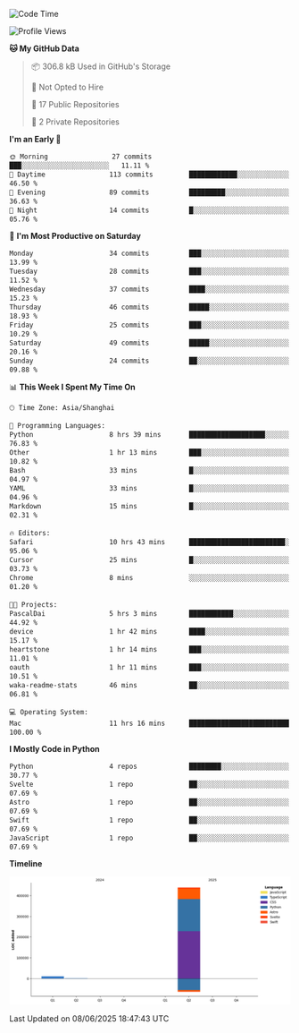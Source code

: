 <!--
**PascalDai/PascalDai** is a ✨ _special_ ✨ repository because its `README.md` (this file) appears on your GitHub profile.

Here are some ideas to get you started:

- 🔭 I’m currently working on ...
- 🌱 I’m currently learning ...
- 👯 I’m looking to collaborate on ...
- 🤔 I’m looking for help with ...
- 💬 Ask me about ...
- 📫 How to reach me: ...
- 😄 Pronouns: ...
- ⚡ Fun fact: ...
-->

<!--START_SECTION:waka-->
![Code Time](http://img.shields.io/badge/Code%20Time-1%2C165%20hrs%2057%20mins-blue)

![Profile Views](http://img.shields.io/badge/Profile%20Views-80-blue)

**🐱 My GitHub Data** 

> 📦 306.8 kB Used in GitHub's Storage 
 > 
> 🚫 Not Opted to Hire
 > 
> 📜 17 Public Repositories 
 > 
> 🔑 2 Private Repositories 
 > 
**I'm an Early 🐤** 

```text
🌞 Morning                27 commits          ███░░░░░░░░░░░░░░░░░░░░░░   11.11 % 
🌆 Daytime                113 commits         ████████████░░░░░░░░░░░░░   46.50 % 
🌃 Evening                89 commits          █████████░░░░░░░░░░░░░░░░   36.63 % 
🌙 Night                  14 commits          █░░░░░░░░░░░░░░░░░░░░░░░░   05.76 % 
```
📅 **I'm Most Productive on Saturday** 

```text
Monday                   34 commits          ███░░░░░░░░░░░░░░░░░░░░░░   13.99 % 
Tuesday                  28 commits          ███░░░░░░░░░░░░░░░░░░░░░░   11.52 % 
Wednesday                37 commits          ████░░░░░░░░░░░░░░░░░░░░░   15.23 % 
Thursday                 46 commits          █████░░░░░░░░░░░░░░░░░░░░   18.93 % 
Friday                   25 commits          ███░░░░░░░░░░░░░░░░░░░░░░   10.29 % 
Saturday                 49 commits          █████░░░░░░░░░░░░░░░░░░░░   20.16 % 
Sunday                   24 commits          ██░░░░░░░░░░░░░░░░░░░░░░░   09.88 % 
```


📊 **This Week I Spent My Time On** 

```text
🕑︎ Time Zone: Asia/Shanghai

💬 Programming Languages: 
Python                   8 hrs 39 mins       ███████████████████░░░░░░   76.83 % 
Other                    1 hr 13 mins        ███░░░░░░░░░░░░░░░░░░░░░░   10.82 % 
Bash                     33 mins             █░░░░░░░░░░░░░░░░░░░░░░░░   04.97 % 
YAML                     33 mins             █░░░░░░░░░░░░░░░░░░░░░░░░   04.96 % 
Markdown                 15 mins             █░░░░░░░░░░░░░░░░░░░░░░░░   02.31 % 

🔥 Editors: 
Safari                   10 hrs 43 mins      ████████████████████████░   95.06 % 
Cursor                   25 mins             █░░░░░░░░░░░░░░░░░░░░░░░░   03.73 % 
Chrome                   8 mins              ░░░░░░░░░░░░░░░░░░░░░░░░░   01.20 % 

🐱‍💻 Projects: 
PascalDai                5 hrs 3 mins        ███████████░░░░░░░░░░░░░░   44.92 % 
device                   1 hr 42 mins        ████░░░░░░░░░░░░░░░░░░░░░   15.17 % 
heartstone               1 hr 14 mins        ███░░░░░░░░░░░░░░░░░░░░░░   11.01 % 
oauth                    1 hr 11 mins        ███░░░░░░░░░░░░░░░░░░░░░░   10.51 % 
waka-readme-stats        46 mins             ██░░░░░░░░░░░░░░░░░░░░░░░   06.81 % 

💻 Operating System: 
Mac                      11 hrs 16 mins      █████████████████████████   100.00 % 
```

**I Mostly Code in Python** 

```text
Python                   4 repos             ████████░░░░░░░░░░░░░░░░░   30.77 % 
Svelte                   1 repo              ██░░░░░░░░░░░░░░░░░░░░░░░   07.69 % 
Astro                    1 repo              ██░░░░░░░░░░░░░░░░░░░░░░░   07.69 % 
Swift                    1 repo              ██░░░░░░░░░░░░░░░░░░░░░░░   07.69 % 
JavaScript               1 repo              ██░░░░░░░░░░░░░░░░░░░░░░░   07.69 % 
```



**Timeline**

![Lines of Code chart](https://raw.githubusercontent.com/PascalDai/PascalDai/main/assets/bar_graph.png)


 Last Updated on 08/06/2025 18:47:43 UTC
<!--END_SECTION:waka-->
